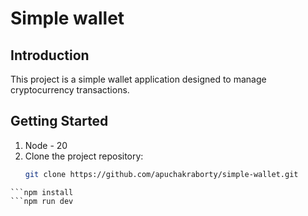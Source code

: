 # Simple wallet

## Introduction
This project is a simple wallet application designed to manage cryptocurrency transactions.

## Getting Started
1. Node - 20
2. Clone the project repository:
   ```bash
   git clone https://github.com/apuchakraborty/simple-wallet.git
   
```cd simple-wallet
```npm install
```npm run dev
